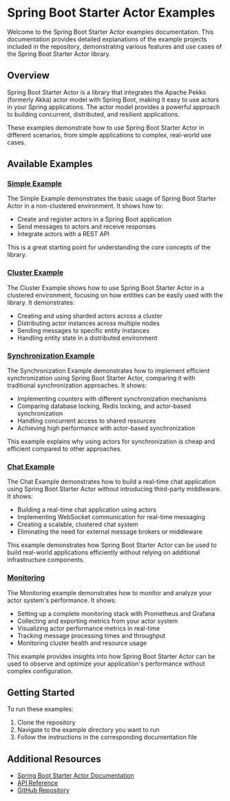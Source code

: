 # Spring Boot Starter Actor Examples

Welcome to the Spring Boot Starter Actor examples documentation. This documentation provides detailed explanations of the example projects included in the repository, demonstrating various features and use cases of the Spring Boot Starter Actor library.

## Overview

Spring Boot Starter Actor is a library that integrates the Apache Pekko (formerly Akka) actor model with Spring Boot, making it easy to use actors in your Spring applications. The actor model provides a powerful approach to building concurrent, distributed, and resilient applications.

These examples demonstrate how to use Spring Boot Starter Actor in different scenarios, from simple applications to complex, real-world use cases.

## Available Examples

### [Simple Example](simple.md)

The Simple Example demonstrates the basic usage of Spring Boot Starter Actor in a non-clustered environment. It shows how to:

- Create and register actors in a Spring Boot application
- Send messages to actors and receive responses
- Integrate actors with a REST API

This is a great starting point for understanding the core concepts of the library.

### [Cluster Example](cluster.md)

The Cluster Example shows how to use Spring Boot Starter Actor in a clustered environment, focusing on how entities can be easily used with the library. It demonstrates:

- Creating and using sharded actors across a cluster
- Distributing actor instances across multiple nodes
- Sending messages to specific entity instances
- Handling entity state in a distributed environment

### [Synchronization Example](synchronization.md)

The Synchronization Example demonstrates how to implement efficient synchronization using Spring Boot Starter Actor, comparing it with traditional synchronization approaches. It shows:

- Implementing counters with different synchronization mechanisms
- Comparing database locking, Redis locking, and actor-based synchronization
- Handling concurrent access to shared resources
- Achieving high performance with actor-based synchronization

This example explains why using actors for synchronization is cheap and efficient compared to other approaches.

### [Chat Example](chat.md)

The Chat Example demonstrates how to build a real-time chat application using Spring Boot Starter Actor without introducing third-party middleware. It shows:

- Building a real-time chat application using actors
- Implementing WebSocket communication for real-time messaging
- Creating a scalable, clustered chat system
- Eliminating the need for external message brokers or middleware

This example demonstrates how Spring Boot Starter Actor can be used to build real-world applications efficiently without relying on additional infrastructure components.

### [Monitoring](monitoring.md)

The Monitoring example demonstrates how to monitor and analyze your actor system's performance. It shows:

- Setting up a complete monitoring stack with Prometheus and Grafana
- Collecting and exporting metrics from your actor system
- Visualizing actor performance metrics in real-time
- Tracking message processing times and throughput
- Monitoring cluster health and resource usage

This example provides insights into how Spring Boot Starter Actor can be used to observe and optimize your application's performance without complex configuration.

## Getting Started

To run these examples:

1. Clone the repository
2. Navigate to the example directory you want to run
3. Follow the instructions in the corresponding documentation file

## Additional Resources

- [Spring Boot Starter Actor Documentation](../docs/index.md)
- [API Reference](../docs/api-reference.md)
- [GitHub Repository](https://github.com/seonwkim/spring-boot-starter-actor)
